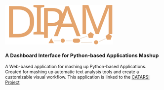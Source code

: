 <img src="doc/logo.svg" alt="drawing" width="350"/>

### A Dashboard Interface for Python-based Applications Mashup 

A Web-based application for mashing up Python-based Applications. Created for mashing up automatic text analysis tools and create a customizable visual workflow. This application is linked to the [CATARSI Project](https://centri.unibo.it/dharc/en/research/projects-at-dh-arc#catarsi)
